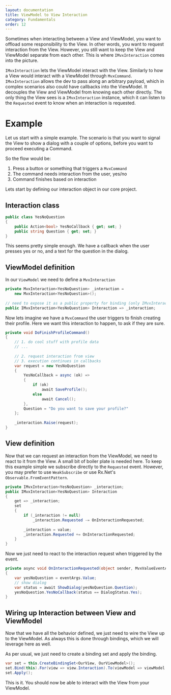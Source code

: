 ```yaml
---
layout: documentation
title: ViewModel to View Interaction
category: Fundamentals
order: 12
---
```


Sometimes when interacting between a View and ViewModel, you want to offload some responsibility to the View. In other words, you want
to request interaction from the View.
However, you still want to keep the View and ViewModel separate from each other. This is where `IMvxInteraction` comes into the picture.

`IMvxInteraction` lets the ViewModel interact with the View. Similarly to how a View would interact with a ViewModel through `MvxCommand`.
`IMvxInteraction` allows the dev to pass along an arbitrary payload, which in complex scenarios also could have callbacks into the ViewModel.
It decouples the View and ViewModel from knowing each other directly. The only thing the View sees is a `IMvxInteraction` instance, which it
can listen to the `Requested` event to know when an interaction is requested.

# Example

Let us start with a simple example. The scenario is that you want to signal the View to show a dialog with a couple of options, before you
want to proceed executing a Command.

So the flow would be:

1. Press a button or something that triggers a `MvxCommand`
2. The command needs interaction from the user, yes/no
3. Command finishes based on interaction

Lets start by defining our interaction object in our core project.

## Interaction class

```c#
public class YesNoQuestion
{
    public Action<bool> YesNoCallback { get; set; }
    public string Question { get; set; }
}
```

This seems pretty simple enough. We have a callback when the user presses yes or no, and a text for the question in the dialog.

## ViewModel definition

In our `ViewModel` we need to define a `MvxInteraction`

```c#
private MvxInteraction<YesNoQuestion> _interaction =
    new MvxInteraction<YesNoQuestion>();
    
// need to expose it as a public property for binding (only IMvxInteraction is needed in the view)
public IMvxInteraction<YesNoQuestion> Interaction => _interaction;
```

Now lets imagine we have a `MvxCommand` the user triggers to finish creating their profile. Here we want this interaction to happen,
to ask if they are sure.

```c#
private void DoFinishProfileCommand()
{
    // 1. do cool stuff with profile data
    // ...
    
    // 2. request interaction from view
    // 3. execution continues in callbacks
    var request = new YesNoQuestion
    {
        YesNoCallback = async (ok) => 
        {
            if (ok)
                await SaveProfile();
            else
                await Cancel();
        },
        Question = "Do you want to save your profile?"
    };
    
    _interaction.Raise(request);
}
```

## View definition

Now that we can request an interaction from the ViewModel, we need to react to it from the View. A small bit of boiler plate is needed
here. To keep this example simple we subscribe directly to the `Requested` event. However, you may prefer to use `WeakSubscribe` or use Rx.Net's
`Observable.FromEventPattern`.

```c#
private IMvxInteraction<YesNoQuestion> _interaction;
public IMvxInteraction<YesNoQuestion> Interaction
{
    get => _interaction;
    set
    {
        if (_interaction != null)
            _interaction.Requested -= OnInteractionRequested;
            
        _interaction = value;
        _interaction.Requested += OnInteractionRequested;
    }
}
```

Now we just need to react to the interaction request when triggered by the event.

```c#
private async void OnInteractionRequested(object sender, MvxValueEventArgs<YesNoQuestion> eventArgs)
{
    var yesNoQuestion = eventArgs.Value;
    // show dialog
    var status = await ShowDialog(yesNoQuestion.Question);
    yesNoQuestion.YesNoCallback(status == DialogStatus.Yes);
}
```

## Wiring up Interaction between View and ViewModel

Now that we have all the behavior defined, we just need to wire the View up to the ViewModel. As always this is done through bindings, 
which we will leverage here as well.

As per usual, we just need to create a binding set and apply the binding.

```c#
var set = this.CreateBindingSet<OurView, OurViewModel>();
set.Bind(this).For(view => view.Interaction).To(viewModel => viewModel.Interaction).OneWay();
set.Apply();
```

This is it. You should now be able to interact with the View from your ViewModel.
